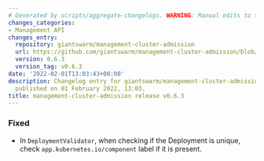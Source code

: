 ```yaml
---
# Generated by scripts/aggregate-changelogs. WARNING: Manual edits to this files will be overwritten.
changes_categories:
- Management API
changes_entry:
  repository: giantswarm/management-cluster-admission
  url: https://github.com/giantswarm/management-cluster-admission/blob/master/CHANGELOG.md#063---2022-02-01
  version: 0.6.3
  version_tag: v0.6.3
date: '2022-02-01T13:03:43+00:00'
description: Changelog entry for giantswarm/management-cluster-admission version 0.6.3,
  published on 01 February 2022, 13:03.
title: management-cluster-admission release v0.6.3
---
```


### Fixed
- In `DeploymentValidator`, when checking if the Deployment is unique, check `app.kubernetes.io/component` label if it is present.
